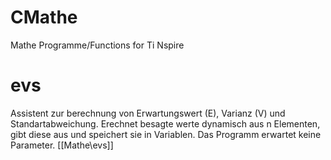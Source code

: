 CMathe
======

Mathe Programme/Functions for Ti Nspire

evs
===

Assistent zur berechnung von Erwartungswert (E), Varianz (V) und Standartabweichung.
Erechnet besagte werte dynamisch aus n Elementen, gibt diese aus und speichert sie in Variablen. 
Das Programm erwartet keine Parameter.
[[Mathe\evs]]
